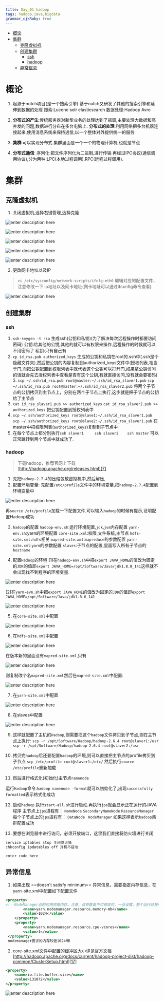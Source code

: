 ```yaml
---
title: Day_01 hadoop
tags: hadoop,java,bigdata
grammar_cjkRuby: true
---
```



* [概论](#概论)
* [集群](#集群)
	* [克隆虚拟机](#克隆虚拟机)
	* [创建集群](#创建集群)
		* [ssh](#ssh)
		* [hadoop](#hadoop)
	* [异常信息](#异常信息)

# 概论
 1. 起源于nutch项目(是一个搜索引擎)
    基于nutch又研发了其他的搜索引擎和延伸到数据的处理
    搜索:Lucene  solr  elasticsearch
    数据处理:Hadoop  Avro

 2. **分布式的产生**:传统服务器对新型业务的处理达到了瓶颈,主要处理大数据和高并发的问题,数据进行分布在多台电脑上.
    **分布式的处理**:利用网络把多台机器连接起来,使用消息系统来保持通信,以一个整体对外提供统一的服务

 3. **集群**:可以实现分布式
    集群里面是一个一个的物理计算机,也就是节点

 4. **分布式通信**:
    序列化:把文件序列化为二进制,进行传输
    再经过IPC协议(通信调用协议),分为两种:LPC(本地过程调用),RPC(远程过程调用).

# 集群
   
## 克隆虚拟机
  

 1. 关闭虚拟机,选择右键管理,选择克隆

![enter description here][1]

![enter description here][2]

![enter description here][3]

![enter description here][4]

![enter description here][5]


 2. 更改网卡地址以及IP

> `vi /etc/sysconfig/network-scripts/ifcfg-eth0` 编辑对应的配置文件，注意修改一下 ip地址以及网卡地址(网卡地址可以通过ifconfig命令查看)

![enter description here][6]

## 创建集群

 ### ssh
  1.  `ssh-keygen -t rsa` 生成ssh(公钥和私钥)(为了解决每次远程操作时都要访问密码)
     公钥:给其他的公钥,其他的就可以有权限来操作,远程操作的时候就可以不用密码了
     私钥:只有自己有
  2.   `cp id_rsa.pub authorized_keys`
    生成的公钥和私钥在root的.ssh中(.ssh是个隐藏文件夹),然后把公钥的内容复制到authorized_keys文件中(授权列表,相当于门,而把公钥配置到权限列表中就代表这个公钥可以打开门,如果拿公钥访问的话就会先去授权列表中查看是否有这个公钥,有就直接访问,没有就会要密码)
	3.  `scp ~/.ssh/id_rsa.pub root@master:~/.ssh/id_rsa_slaver1.pub`
     `scp ~/.ssh/id_rsa.pub root@master:~/.ssh/id_rsa_slaver2.pub`
     将两个子节点的公钥拷贝到主节点上，分别在两个子节点上执行,这步就是把子节点的公钥给了主节点
4. `cat id_rsa_slaver1.pub >> authorized_keys`
     `cat id_rsa_slaver2.pub >> authorized_keys`
     把公钥配置到授权列表中
5.  `scp ~/.ssh/authorized_keys root@slave1:~/.ssh/id_rsa_slaver1.pub`
     `scp ~/.ssh/authorized_keys root@slave2:~/.ssh/id_rsa_slaver1.pub`
     在master中把权限列表(`authorized_keys`)复制到子节点中
6. 在每个节点上都分别执行`ssh slaver1     ssh slaver2    ssh master` 可以正常跳转到两个节点中就成功了.

 ### hadoop
  
  > 下载hadoop，推荐官网上下载 [http://hadoop.apache.org/releases.html][7]

 1. 先把`hadoop-2.7.4`的压缩包放虚拟机中,然后解压,
 2. 配置环境变量:
   先配置`/etc/profile`文件中的环境变量,把`hadoop-2.7.4`配置到环境变量中

  ![enter description here][8]

   再`source /etc/profile`加载一下配置文件,可以输入`hadoop`的时候有提示,证明配置Hadoop成功
   
 3. `hadoop`的配置
    `hadoop-env.sh`:运行环境配置,`jdk`,`jvm`内存配置
    `yarn-env.sh`:yarn的环境配置
    `core-site.xml`:权限,文件系统,主节点
    `hdfs-site.xml:hdfs`相关
    `mapred-site.xml`:`mapreduce`的参数配置
    `yarn-site.xml`:`yarn`的参数配置
    `slaves`:子节点的配置,里面写入所有子节点的`hostname`
	
 4. 配置`Hadoop`的环境
    (1)在`hadoop-env.sh`中把`export JAVA_HOME`的值改为固定的`JDK`的值即`export JAVA_HOME=/opt/Software/Java/jdk1.8.0_141`这样就不会出现找不到程序的环境变量.

  ![enter description here][9]
   
   (2)在`yarn-evn.sh`中把`export JAVA_HOME`的值改为固定的`JDK`的值即`export JAVA_HOME=/opt/Software/Java/jdk1.8.0_141`
    
  ![enter description here][10]
  
  5. 在`core-site.xml`中配置

  ![enter description here][11]
  

 6. 在`hdfs-site.xml`中配置
  
  ![enter description here][12]
  
  在版本新的里面没有`mapred-site.xml`,只有
  
  ![enter description here][13]
  
  则复制改个名`mapred-site.xml`然后在`mapred-site.xml`中配置:
  
  ![enter description here][14]
 
 7. 在`yarn-site.xml`中配置

  ![enter description here][15]
  
 8. 在slaves中配置

![enter description here][16]

 9. 这样就配置了主机的`Hadoop`,则需要把这个`hadoop`文件拷贝到子节点,则在主节点上执行:
   `scp -r /opt/Software/Hadoop/hadoop-2.6.4 root@slaver1:/usr`
   `scp -r /opt/Software/Hadoop/hadoop-2.6.4 root@slaver2:/usr`

 10. 拷贝完`hadoop`后还要配置`hadoop`的环境,则可以直接把主节点的profile拷贝到子节点
   `scp /etc/profile root@slaver1:/etc/`
 然后执行`source /etc/profile`重新加载
 11. 然后进行格式化(初始化)主节点`namenode`

   运行`Hadoop`命令:`hadoop namenode -format`就可以初始化了,出现`successfully formatted`表示格式化成功

 12. 启动`hadoop`
   执行`start-all.sh`进行启动,再执行`jps`就会显示正在运行的JAVA程序
  主节点上`jps`进程有：
  `NameNode`
  `SecondaryNameNode`
  `ResourceManager`
  每个子节点上的`jps`进程有：
  `DataNode`
 ` NodeManager`
  如果这样表示`hadoop`集群配置成功
  
  13. 要想在浏览器中进行访问，必须开放端口，这里我们直接将防火墙进行关闭

``` xml
service iptables stop 关闭防火墙
chkconfig ipdatables off 开机不启动
```
``` stylus
enter code here
```

 ## 异常信息
 
1. 如果出现  ==doesn't satisfy minimum== 异常信息，需要指定内存信息，在yarn-site.xml中配置如下配置文件
 
``` xml
<property>
<!--NodeManager总的可用物理内存。注意，该参数是不可修改的，一旦设置，整个运行过程中不 可动态修改。另外，该参数的默认值是8192MB，因此，这个值通过一 定要配置。不过，Apache已经正在尝试将该参数做成可动态修改的。-->
        <name>yarn.nodemanager.resource.memory-mb</name>
        <value>1024</value>
    </property>
    <property>
        <name>yarn.nodemanager.resource.cpu-vcores</name>
        <value>1</value>
 </property>
 nodemanager要求的内存较低1024MB
```

2. core-site.xml文件中配置的缓冲区大小详见官方文档[http://hadoop.apache.org/docs/current/hadoop-project-dist/hadoop-common/ClusterSetup.html][17]

``` xml
<property>
	<name>io.file.buffer.size</name>
	<value>131072</value>
</property>
```

 ![enter description here][18]


  [1]: https://www.github.com/wxdsunny/images/raw/master/1507618366514.jpg "1507618366514.jpg"
  [2]: https://www.github.com/xiesen310/notes_Images/raw/master/images/1507646284206.jpg
  [3]: https://www.github.com/xiesen310/notes_Images/raw/master/images/1507646294761.jpg
  [4]: https://www.github.com/xiesen310/notes_Images/raw/master/images/1507646305359.jpg
  [5]: https://www.github.com/xiesen310/notes_Images/raw/master/images/1507646310534.jpg
  [6]: https://www.github.com/xiesen310/notes_Images/raw/master/images/1507646331256.jpg
  [7]: http://hadoop.apache.org/releases.html
  [8]: https://www.github.com/wxdsunny/images/raw/master/1507625175117.jpg "1507625175117.jpg"
  [9]: https://www.github.com/wxdsunny/images/raw/master/1507635013502.jpg "1507635013502.jpg"
  [10]: https://www.github.com/wxdsunny/images/raw/master/1507635270903.jpg "1507635270903.jpg"
  [11]: https://www.github.com/wxdsunny/images/raw/master/1507637048976.jpg "1507637048976.jpg"
  [12]: https://www.github.com/wxdsunny/images/raw/master/1507637915355.jpg "1507637915355.jpg"
  [13]: https://www.github.com/wxdsunny/images/raw/master/1507638120425.jpg "1507638120425.jpg"
  [14]: https://www.github.com/wxdsunny/images/raw/master/1507638522476.jpg "1507638522476.jpg"
  [15]: https://www.github.com/wxdsunny/images/raw/master/1507638835376.jpg "1507638835376.jpg"
  [16]: https://www.github.com/wxdsunny/images/raw/master/1507639140091.jpg "1507639140091.jpg"
  [17]: http://hadoop.apache.org/docs/current/hadoop-project-dist/hadoop-common/ClusterSetup.html
  [18]: https://www.github.com/xiesen310/notes_Images/raw/master/images/1507650686280.jpg